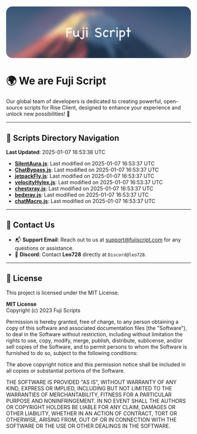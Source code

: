 ![Banner](.github/b.webp)

# 🌍 **We are Fuji Script**

Our global team of developers is dedicated to creating powerful, open-source scripts for Rise Client, designed to enhance your experience and unlock new possibilities! 🌟

---
<!-- SCRIPTS_NAVIGATION_START -->
## 📂 **Scripts Directory Navigation**

**Last Updated**: 2025-01-07 16:53:38 UTC

- **[SilentAura.js](scripts/SilentAura.js)**: Last modified on 2025-01-07 16:53:37 UTC
- **[ChatBypass.js](scripts/ChatBypass.js)**: Last modified on 2025-01-07 16:53:37 UTC
- **[jetpackFly.js](scripts/jetpackFly.js)**: Last modified on 2025-01-07 16:53:37 UTC
- **[velocityHylex.js](scripts/velocityHylex.js)**: Last modified on 2025-01-07 16:53:37 UTC
- **[chestxray.js](scripts/chestxray.js)**: Last modified on 2025-01-07 16:53:37 UTC
- **[bedxray.js](scripts/bedxray.js)**: Last modified on 2025-01-07 16:53:37 UTC
- **[chatMacro.js](scripts/chatMacro.js)**: Last modified on 2025-01-07 16:53:37 UTC

<!-- SCRIPTS_NAVIGATION_END -->

---

## 💬 **Contact Us**  
- 📬 **Support Email**: Reach out to us at [support@fujiscript.com](mailto:support@fujiscript.com) for any questions or assistance.  
- 💬 **Discord**: Contact **Leo728** directly at `Discord@leo728`.

---

## 📜 **License**

This project is licensed under the MIT License.  

**MIT License**  
Copyright (c) 2023 Fuji Scripts  

Permission is hereby granted, free of charge, to any person obtaining a copy of this software and associated documentation files (the "Software"), to deal in the Software without restriction, including without limitation the rights to use, copy, modify, merge, publish, distribute, sublicense, and/or sell copies of the Software, and to permit persons to whom the Software is furnished to do so, subject to the following conditions:  

The above copyright notice and this permission notice shall be included in all copies or substantial portions of the Software.  

THE SOFTWARE IS PROVIDED "AS IS", WITHOUT WARRANTY OF ANY KIND, EXPRESS OR IMPLIED, INCLUDING BUT NOT LIMITED TO THE WARRANTIES OF MERCHANTABILITY, FITNESS FOR A PARTICULAR PURPOSE AND NONINFRINGEMENT. IN NO EVENT SHALL THE AUTHORS OR COPYRIGHT HOLDERS BE LIABLE FOR ANY CLAIM, DAMAGES OR OTHER LIABILITY, WHETHER IN AN ACTION OF CONTRACT, TORT OR OTHERWISE, ARISING FROM, OUT OF OR IN CONNECTION WITH THE SOFTWARE OR THE USE OR OTHER DEALINGS IN THE SOFTWARE.  
